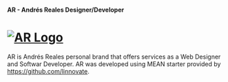 


#### AR - Andrés Reales Designer/Developer

# [![AR Logo](http://www.andresreales.com/assets/icon/100x100.png)](https://www.andresreales.com/)

AR is Andrés Reales personal brand that offers services as a Web Designer and Softwar Developer. AR was developed using MEAN starter provided by https://github.com/linnovate.
